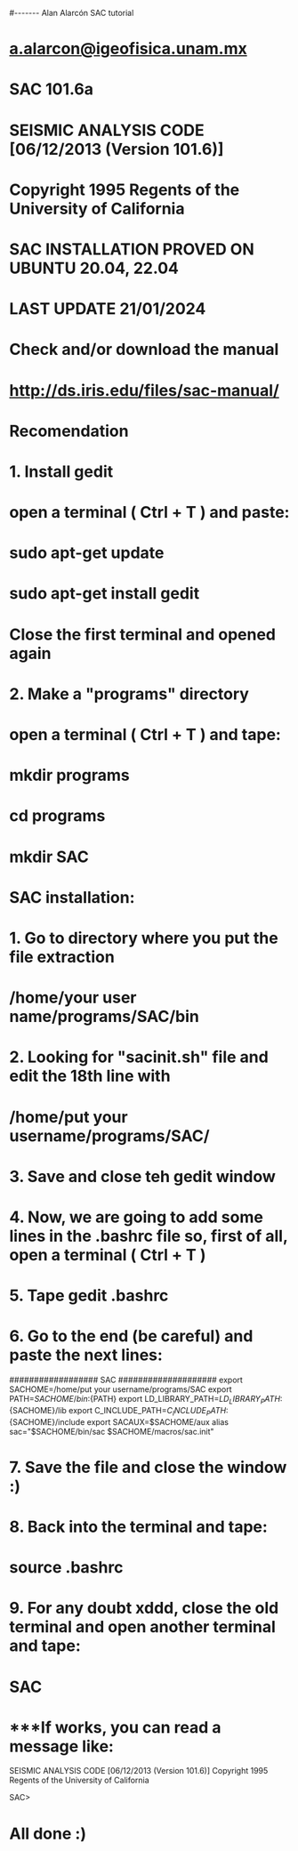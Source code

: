 #------- Alan Alarcón SAC tutorial
#	a.alarcon@igeofisica.unam.mx
#
#	SAC 101.6a
#	SEISMIC ANALYSIS CODE [06/12/2013 (Version 101.6)]
#	Copyright 1995 Regents of the University of California
#
#	SAC INSTALLATION PROVED ON UBUNTU 20.04, 22.04
#	LAST UPDATE 21/01/2024
#	Check and/or download the manual 
#
#	http://ds.iris.edu/files/sac-manual/
#	 
#	Recomendation
#	
#	1. Install gedit
#	open a terminal ( Ctrl + T ) and paste:
#	sudo apt-get update 
#	sudo apt-get install gedit
#	Close the first terminal and opened again
#
#	2. Make a "programs" directory
#	open a terminal ( Ctrl + T ) and tape:
#	mkdir programs
#	cd programs
#	mkdir SAC
#
#	SAC installation:
#	
#	1. Go to directory where you put the file extraction
#	/home/your user name/programs/SAC/bin
#	
#	2. Looking for "sacinit.sh" file and edit the 18th line with
#	/home/put your username/programs/SAC/
#
#	3. Save and close teh gedit window
#
#	4. Now, we are going to add some lines in the .bashrc file so, first of all, open a terminal ( Ctrl + T ) 
#	
#	5. Tape gedit .bashrc 
#
#	6. Go to the end (be careful) and paste the next lines:

##################	SAC	####################
export SACHOME=/home/put your username/programs/SAC
export PATH=${SACHOME}/bin:${PATH}
export LD_LIBRARY_PATH=${LD_LIBRARY_PATH}:${SACHOME}/lib
export C_INCLUDE_PATH=$C_INCLUDE_PATH:${SACHOME}/include
export SACAUX=$SACHOME/aux
alias sac="$SACHOME/bin/sac $SACHOME/macros/sac.init"

#	7. Save the file and close the window :)
#
#	8. Back into the terminal and tape:
#	source .bashrc
#	
#	9. For any doubt xddd, close the old terminal and open another terminal and tape:
#	SAC
#	***If works, you can read a message like:
 SEISMIC ANALYSIS CODE [06/12/2013 (Version 101.6)]
 Copyright 1995 Regents of the University of California

SAC> 
#	All done :)



